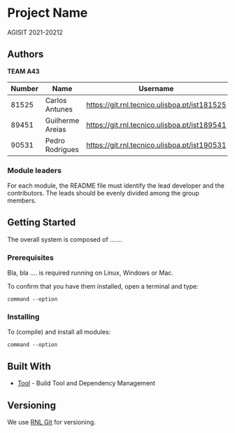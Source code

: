 # Project Name

AGISIT 2021-20212


## Authors

**TEAM A43**

| Number | Name              | Username                                     | Email                               |
| -------|-------------------|----------------------------------------------| ------------------------------------|
| 81525  | Carlos Antunes      | <https://git.rnl.tecnico.ulisboa.pt/ist181525> | <mailto:carlos.tejedor@tecnico.ulisboa.p>   |
| 89451  | Guilherme Areias        | <https://git.rnl.tecnico.ulisboa.pt/ist189541> | <mailto:guilherme.areias@tecnico.ulisboa.pt>     |
| 90531  | Pedro Rodrigues  | <https://git.rnl.tecnico.ulisboa.pt/ist190531> | <mailto:pedronevesrodrigues@tecnico.ulisboa.pt> |

### Module leaders

For each module, the README file must identify the lead developer and the contributors.
The leads should be evenly divided among the group members.


## Getting Started

The overall system is composed of .......


### Prerequisites

Bla, bla .... is required running on Linux, Windows or Mac.


To confirm that you have them installed, open a terminal and type:

```
command --option

```

### Installing

To (compile) and install all modules:

```
command --option
```


## Built With

* [Tool](https://tool.name.org/) - Build Tool and Dependency Management


## Versioning

We use [RNL Git](https://git.rnl.tecnico.ulisboa.pt/) for versioning.
